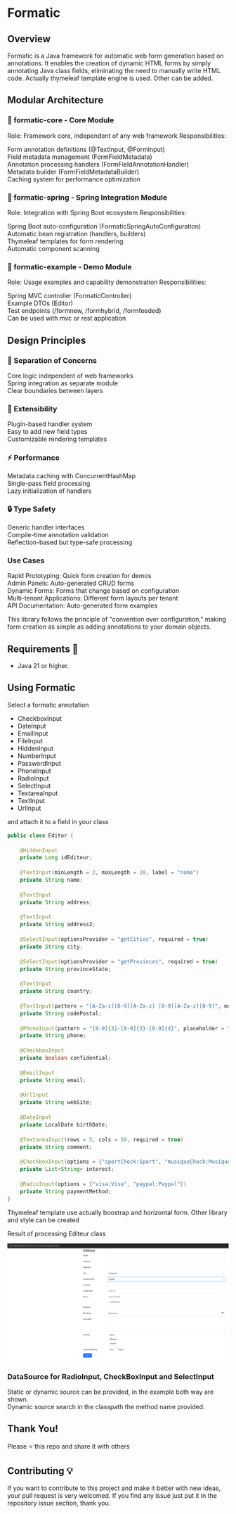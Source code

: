 # Formatic

## Overview
Formatic is a Java framework for automatic web form generation based on annotations. It enables the creation of dynamic HTML forms by simply annotating Java class fields, eliminating the need to manually write HTML code. Actually thymeleaf template engine is used. Other can be added.

## Modular Architecture
### 🎯 formatic-core - Core Module

Role: Framework core, independent of any web framework
Responsibilities:

Form annotation definitions (@TextInput, @FormInput)  
Field metadata management (FormFieldMetadata)  
Annotation processing handlers (FormFieldAnnotationHandler)  
Metadata builder (FormFieldMetadataBuilder)  
Caching system for performance optimization


### 🔧 formatic-spring - Spring Integration Module

Role: Integration with Spring Boot ecosystem
Responsibilities:

Spring Boot auto-configuration (FormaticSpringAutoConfiguration)  
Automatic bean registration (handlers, builders)  
Thymeleaf templates for form rendering  
Automatic component scanning



### 🎨 formatic-example - Demo Module

Role: Usage examples and capability demonstration
Responsibilities:

Spring MVC controller (FormaticController)  
Example DTOs (Editor)  
Test endpoints (/formnew, /formhybrid, /formfeeded)  
Can be used with mvc or rest application


## Design Principles
### 🎯 Separation of Concerns

Core logic independent of web frameworks  
Spring integration as separate module  
Clear boundaries between layers

### 🔧 Extensibility

Plugin-based handler system  
Easy to add new field types  
Customizable rendering templates

### ⚡ Performance

Metadata caching with ConcurrentHashMap  
Single-pass field processing   
Lazy initialization of handlers 

### 🔒 Type Safety

Generic handler interfaces  
Compile-time annotation validation  
Reflection-based but type-safe processing

### Use Cases

Rapid Prototyping: Quick form creation for demos  
Admin Panels: Auto-generated CRUD forms  
Dynamic Forms: Forms that change based on configuration  
Multi-tenant Applications: Different form layouts per tenant  
API Documentation: Auto-generated form examples  

This library follows the principle of "convention over configuration," making form creation as simple as adding annotations to your domain objects.

## Requirements 🔧
* Java 21 or higher.

## Using Formatic

Select a formatic annotation

- CheckboxInput  
- DateInput  
- EmailInput  
- FileInput  
- HiddenInput  
- NumberInput  
- PasswordInput  
- PhoneInput  
- RadioInput  
- SelectInput  
- TextareaInput  
- TextInput  
- UrlInput  

and attach it to a field in your class

```java
public class Editor {

    @HiddenInput
    private Long idEditeur;

    @TextInput(minLength = 2, maxLength = 20, label = "name")
    private String name;

    @TextInput
    private String address;

    @TextInput
    private String address2;

    @SelectInput(optionsProvider = "getCities", required = true)
    private String city;

    @SelectInput(optionsProvider = "getProvinces", required = true)
    private String provinceState;

    @TextInput
    private String country;

    @TextInput(pattern = "[A-Za-z][0-9][A-Za-z] [0-9][A-Za-z][0-9]", maxLength = 7, placeholder = "A1A 1A1", title = "Enter a valid Canadian postal code (e.g., A1A 1A1)")
    private String codePostal;

    @PhoneInput(pattern = "[0-9]{3}-[0-9]{3}-[0-9]{4}", placeholder = "514-272-2323")
    private String phone;

    @CheckboxInput
    private boolean confidential;

    @EmailInput
    private String email;

    @UrlInput
    private String webSite;

    @DateInput
    private LocalDate birthDate;

    @TextareaInput(rows = 5, cols = 50, required = true)
    private String comment;

    @CheckboxInput(options = {"sportCheck:Sport", "musiqueCheck:Musique", "lectureCheck:Lecture"})
    private List<String> interest;

    @RadioInput(options = {"visa:Visa", "paypal:Paypal"})
    private String paymentMethod;
}
```

Thymeleaf template use actually boostrap and horizontal form. Other library and style can be created

Result of processing Editeur class

![Formatic editor example process](https://raw.githubusercontent.com/marccollin/formatic/master/formatic_formnew.jpg)

### DataSource for RadioInput, CheckBoxInput and SelectInput

Static or dynamic source can be provided, in the example both way are shown.  
Dynamic source search in the classpath the method name provided.

## Thank You!
Please ⭐️ this repo and share it with others

## Contributing 💡
If you want to contribute to this project and make it better with new ideas, your pull request is very welcomed.
If you find any issue just put it in the repository issue section, thank you.
